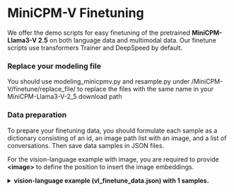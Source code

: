 # MiniCPM-V Finetuning


We offer the demo scripts for easy finetuning of the pretrained **MiniCPM-Llama3-V 2.5** on both language data and multimodal data. Our finetune scripts use transformers Trainer and DeepSpeed by default.

### Replace your modeling file
You should use modeling_minicpmv.py and resample.py under /MiniCPM-V/finetune/replace_file/ to replace the files with the same name in your MiniCPM-Llama3-V-2_5 download path

### Data preparation

To prepare your finetuning data, you should formulate each sample as a dictionary consisting of an id, an image path list with an image, and a list of conversations. Then save data samples in JSON files.

For the vision-language example with image, you are required to provide **\<image\>** to define the position to insert the image embeddings. 

<details>
  <summary>
    <b>vision-language example (vl_finetune_data.json) with 1 samples.</b>
  </summary>

```
  [
    {
      "id": "0",
      "image": 'path/to/image_0.jpg',
      "conversations": [
            {
              'role': 'user', 
              'content': '<image>\nHow many desserts are on the white plate?'
            }, 
            {
                'role': 'assistant', 
                'content': 'There are three desserts on the white plate.'
            },   
            {
                'role': 'user', 
                'content': 'What type of desserts are they?'
            },
            {
                'role': 'assistant', 
                'content': 'The desserts are cakes with bananas and pecans on top. They share similarities with donuts, but the presence of bananas and pecans differentiates them.'
            }, 
            {
                'role': 'user', 
                'content': 'What is the setting of the image?'}, 
            {
                'role': 'assistant', 
                'content': 'The image is set on a table top with a plate containing the three desserts.'
            },
        ]
    },
  ]
```

For the only-language example with image, you should not provide the <image>,
Everything else is the same.

<details>
  <summary>
    <b>only-language example (vl_finetune_data.json) with 1 samples.</b>
  </summary>

```
  [
    {
      "id": "0",
      "conversations": [
            {
                "role": "user",
                "content": "我当前33岁，面部已出现大量雀斑，我推测这可能是遗传因素所致。我对此表示忧虑，雀斑的形成确有遗传倾向吗？有何治疗方法？"
            },
            {
                "role": "assistant",
                "content": "通常，雀斑的产生与体内内分泌失调及新陈代谢状态不佳有关，而非单纯的遗传因素。您与您的母亲在生活环境中以及日常习惯上的相似之处，可能共同促成了雀斑的生成。建议您注重规律作息，避免过度疲劳，减轻心理压力，并定期敷用面膜，以助于减轻雀斑的显现。"
            },
            {
                "role": "user",
                "content": "应当预约哪个科室进行诊疗？涉及的病症名称是什么？"
            },
            {
                "role": "assistant",
                "content": "应预约皮肤性病科进行就诊，相关病症可能为雀斑。"
            }
        ]
    },
  ]
```

</details>

### Full-parameter finetuning

Full-parameter parameter finetuning requires updating all parameters of LLM in the whole training process. Please specify the correct MODEL path, DATA path and LLM_TYPE in the shell scripts.

```shell
MODEL="openbmb/MiniCPM-Llama3-V-2_5" # or openbmb/MiniCPM-V-2
DATA="path/to/trainging_data" # json file
EVAL_DATA="path/to/test_data" # json file
LLM_TYPE="llama3" # if use openbmb/MiniCPM-V-2, please set LLM_TYPE=minicpm
```

To launch your training, run the following script:

```
sh finetune_ds.sh
```

Specially, Llama3 has a different chat_template for training and inference, we modified the chat_template for training, so please take care to restore the chat_template when inference on the training ckpt.

### LoRA finetuning

The LoRA allows light-weight model tuning with only a small subset of parameters updated. We provide the LoRA implementation based on `peft`. To launch your training, run the following script:

```
sh finetune_lora.sh
```

After training, you could load the model with the path to the adapter. We advise you to use absolute path for your pretrained model. This is because LoRA only saves the adapter and the absolute path in the adapter configuration json file is used for finding out the pretrained model to load.

```
from peft import AutoPeftModelForCausalLM

path_to_adapter="path_to_adapter"

model = AutoPeftModelForCausalLM.from_pretrained(
    # path to the output directory
    path_to_adapter,
    device_map="auto",
    trust_remote_code=True
).eval()

vpm_resampler_embedtokens_weight = torch.load(f"{path_to_adapter}/vpm_resampler_embedtokens.pt")

msg = model.load_state_dict(vpm_resampler_embedtokens_weight, strict=False)
```


